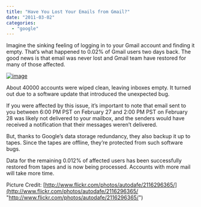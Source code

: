```yaml
---
title: "Have You Lost Your Emails from Gmail?"
date: "2011-03-02"
categories: 
  - "google"
---
```


Imagine the sinking feeling of logging in to your Gmail account and finding it empty. That’s what happened to 0.02% of Gmail users two days back. The good news is that email was never lost and Gmail team have restored for many of those affected.

[![image](http://lh6.ggpht.com/_40bmzDo_mBs/TW4SvxwoJsI/AAAAAAAAB1M/i3AlkgrzGvM/image_thumb%5B1%5D.png?imgmax=800 "image")](http://lh3.ggpht.com/_40bmzDo_mBs/TW4SvMwIAuI/AAAAAAAAB1I/dVV1TiRRUnw/s1600-h/image%5B3%5D.png)

About 40000 accounts were wiped clean, leaving inboxes empty. It turned out due to a software update that introduced the unexpected bug.

If you were affected by this issue, it’s important to note that email sent to you between 6:00 PM PST on February 27 and 2:00 PM PST on February 28 was likely not delivered to your mailbox, and the senders would have received a notification that their messages weren’t delivered.

But, thanks to Google’s data storage redundancy, they also backup it up to tapes. Since the tapes are offline, they’re protected from such software bugs.

Data for the remaining 0.012% of affected users has been successfully restored from tapes and is now being processed. Accounts with more mail will take more time.

Picture Credit: [http://www.flickr.com/photos/autodafe/2116296365/](http://www.flickr.com/photos/autodafe/2116296365/ "http://www.flickr.com/photos/autodafe/2116296365/")
